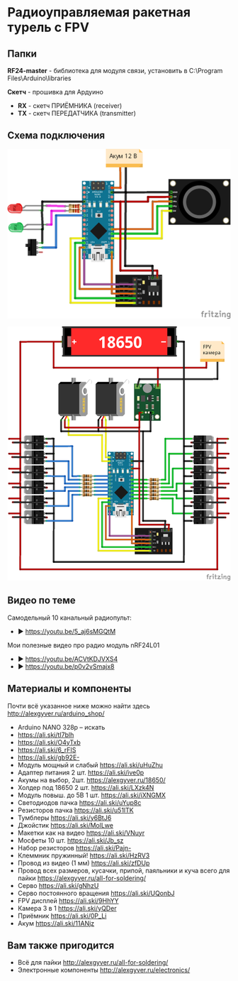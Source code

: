 # Радиоуправляемая ракетная турель с FPV

## Папки

**RF24-master** - библиотека для модуля связи, установить в C:\Program Files\Arduino\libraries
  
**Скетч** - прошивка для Ардуино
  
- **RX** - скетч ПРИЁМНИКА (receiver)
- **TX** - скетч ПЕРЕДАТЧИКА (transmitter)


## Схема подключения
![ПЕРЕДАТЧИК](https://github.com/AlexGyver/RC_Turrel/blob/master/%D0%A1%D1%85%D0%B5%D0%BC%D1%8B/TX_bb.png)

![ПРИЁМНИК](https://github.com/AlexGyver/RC_Turrel/blob/master/%D0%A1%D1%85%D0%B5%D0%BC%D1%8B/RX_bb.png)

## Видео по теме
Самодельный 10 канальный радиопульт:

* ► https://youtu.be/5_aj6sMGQtM

Мои полезные видео про радио модуль nRF24L01

* ► https://youtu.be/ACVtKDJVXS4
* ► https://youtu.be/p0v2vSmajx8

##  Материалы и компоненты
Почти всё указанное ниже можно найти здесь
http://alexgyver.ru/arduino_shop/

* Arduino NANO 328p – искать
* https://ali.ski/tI7blh
* https://ali.ski/O4yTxb
* https://ali.ski/6_rFIS
* https://ali.ski/gb92E-
* Модуль мощный и слабый https://ali.ski/uHuZhu
* Адаптер питания 2 шт. https://ali.ski/ive0p
* Акумы на выбор, 2шт. https://alexgyver.ru/18650/
* Холдер под 18650 2 шт. https://ali.ski/LXzk4N
* Модуль повыш. до 5В 1 шт. https://ali.ski/iXNGMX
* Светодиодов пачка https://ali.ski/uYup8c
* Резисторов пачка https://ali.ski/u51lTK
* Тумблеры https://ali.ski/y6BtJ6
* Джойстик https://ali.ski/MolLwe
* Макетки как на видео https://ali.ski/VNuyr
* Мосфеты 10 шт. https://ali.ski/Jb_sz
* Набор резисторов https://ali.ski/Pajn-
* Клеммник пружинный! https://ali.ski/HzRV3
* Провод из видео (1 мм) https://ali.ski/zfDUp
* Провод всех размеров, кусачки, припой, паяльники и куча всего для пайки https://alexgyver.ru/all-for-soldering/
* Серво https://ali.ski/gNhzU
* Серво постоянного вращения https://ali.ski/UQonbJ
* FPV дисплей https://ali.ski/9HhYY
* Камера 3 в 1 https://ali.ski/yQDer
* Приёмник https://ali.ski/0P_Li
* Акум https://ali.ski/11ANjz

## Вам также пригодится 
* Всё для пайки http://alexgyver.ru/all-for-soldering/
* Электронные компоненты http://alexgyver.ru/electronics/